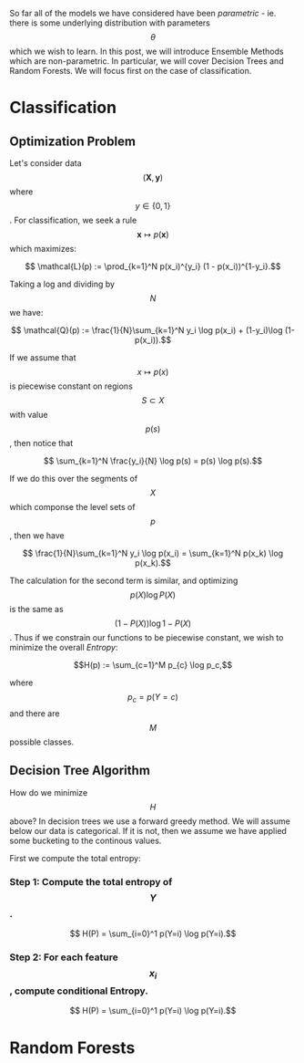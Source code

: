 
So far all of the models we have considered have been *parametric* - ie. there is some underlying distribution with parameters $$\theta$$ which we wish to learn. In this post, we will introduce Ensemble Methods which are non-parametric. In particular, we will cover Decision Trees and Random Forests. We will focus first on the case of classification. 

# Classification

## Optimization Problem

Let's consider data $$(\mathbf X, \mathbf y)$$ where $$y \in \{0,1\}$$. For classification, we seek a rule $$\mathbf x \mapsto p(\mathbf x)$$ which maximizes:

$$ \mathcal{L}(p) := \prod_{k=1}^N p(x_i)^{y_i} (1 - p(x_i))^{1-y_i}.$$

Taking a log and dividing by $$N$$ we have:

$$ \mathcal{Q}(p) := \frac{1}{N}\sum_{k=1}^N  y_i \log p(x_i) + (1-y_i)\log (1-p(x_i)).$$

If we assume that $$x \mapsto p(x)$$ is piecewise constant on regions $$S \subset X$$ with value $$p(s)$$, then notice that

$$ \sum_{k=1}^N \frac{y_i}{N} \log p(s) = p(s) \log p(s).$$

If we do this over the segments of $$X$$ which componse the level sets of $$p$$, then we have

$$ \frac{1}{N}\sum_{k=1}^N  y_i \log p(x_i) = \sum_{k=1}^N p(x_k) \log p(x_k).$$

The calculation for the second term is similar, and optimizing $$p(X) \log P(X)$$ is the same as $$ (1-P(X)) \log 1 - P(X)$$. Thus if we constrain our functions to be piecewise constant, we wish to minimize the overall *Entropy*:

$$H(p) := \sum_{c=1}^M p_{c} \log p_c,$$

where $$p_c = p(Y = c)$$ and there are $$M$$ possible classes. 

## Decision Tree Algorithm

How do we minimize $$H$$ above? In decision trees we use a forward greedy method. We will assume below our data is categorical. If it is not, then we assume we have applied some bucketing to the continous values. 


First we compute the total entropy:

### Step 1: Compute the total entropy of $$Y$$.

$$ H(P) = \sum_{i=0}^1 p(Y=i) \log p(Y=i).$$


### Step 2: For each feature $$x_i$$, compute conditional Entropy.

$$ H(P) = \sum_{i=0}^1 p(Y=i) \log p(Y=i).$$


# Random Forests

